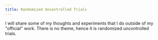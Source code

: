 ```yaml
---
title: Randomized Uncontrolled Trials
---
```


I will share some of my thoughts and experiments that I do outside of my "official" work.
There is no theme, hence it is randomized uncontrolled trials.
